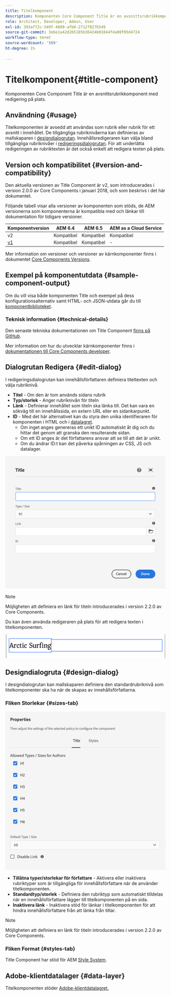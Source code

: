 ```yaml
---
title: Titelkomponent
description: Komponenten Core Component Title är en avsnittsrubrikkomponent med redigering på plats.
role: Architect, Developer, Admin, User
exl-id: 393af72c-549f-4609-afb0-2712f827b549
source-git-commit: 3ebe1a42d265185b36424b01844f4a00f05d4724
workflow-type: tm+mt
source-wordcount: '569'
ht-degree: 1%

---
```


# Titelkomponent{#title-component}

Komponenten Core Component Title är en avsnittsrubrikkomponent med redigering på plats.

## Användning {#usage}

Titelkomponenten är avsedd att användas som rubrik eller rubrik för ett avsnitt i innehållet. De tillgängliga rubriknivåerna kan definieras av mallskaparen i [designdialogrutan](#design-dialog). Innehållsredigeraren kan välja bland tillgängliga rubriknivåer i [redigeringsdialogrutan](#edit-dialog). För att underlätta redigeringen av rubriktexten är det också enkelt att redigera texten på plats.

## Version och kompatibilitet {#version-and-compatibility}

Den aktuella versionen av Title Component är v2, som introducerades i version 2.0.0 av Core Components i januari 2018, och som beskrivs i det här dokumentet.

Följande tabell visar alla versioner av komponenten som stöds, de AEM versionerna som komponenterna är kompatibla med och länkar till dokumentation för tidigare versioner.

| Komponentversion | AEM 6.4 | AEM 6.5 | AEM as a Cloud Service |
|---|---|---|---|
| v2 | Kompatibel | Kompatibel | Kompatibel |
| [v1](v1/title-v1.md) | Kompatibel | Kompatibel | - |

Mer information om versioner och versioner av kärnkomponenter finns i dokumentet [Core Components Versions](/help/versions.md).

## Exempel på komponentutdata {#sample-component-output}

Om du vill visa både komponenten Title och exempel på dess konfigurationsalternativ samt HTML- och JSON-utdata går du till [komponentbiblioteket](https://adobe.com/go/aem_cmp_library_title).

### Teknisk information {#technical-details}

Den senaste tekniska dokumentationen om Title Component [finns på GitHub](https://adobe.com/go/aem_cmp_tech_title_v2).

Mer information om hur du utvecklar kärnkomponenter finns i [dokumentationen till Core Components developer](/help/developing/overview.md).

## Dialogrutan Redigera {#edit-dialog}

I redigeringsdialogrutan kan innehållsförfattaren definiera titeltexten och välja rubriknivå.

* **Titel**  - Om den är tom används sidans rubrik
* **Typ/storlek**  - Anger rubriknivån för titeln
* **Länk**  - Definierar innehållet som titeln ska länka till. Det kan vara en sökväg till en innehållssida, en extern URL eller en sidankarpunkt.
* **ID**  - Med det här alternativet kan du styra den unika identifieraren för komponenten i HTML och i  [datalagret](/help/developing/data-layer/overview.md).
   * Om inget anges genereras ett unikt ID automatiskt åt dig och du hittar det genom att granska den resulterande sidan.
   * Om ett ID anges är det författarens ansvar att se till att det är unikt.
   * Om du ändrar ID:t kan det påverka spårningen av CSS, JS och datalager.

![Redigeringsdialogrutan för titelkomponent](/help/assets/title-edit.png)

>[!NOTE]
>
>Möjligheten att definiera en länk för titeln introducerades i version 2.2.0 av Core Components.

Du kan även använda redigeraren på plats för att redigera texten i titelkomponenten.

![In-place editing of Title Component](/help/assets/title-edit-inline.png)

## Designdialogruta {#design-dialog}

I designdialogrutan kan mallskaparen definiera den standardrubriknivå som titelkomponenter ska ha när de skapas av innehållsförfattarna.

### Fliken Storlekar {#sizes-tab}

![Title Components&#39;&#39;s design dialog](/help/assets/title-design.png)

* **Tillåtna typer/storlekar för författare**  - Aktivera eller inaktivera rubriktyper som är tillgängliga för innehållsförfattare när de använder titelkomponenten.
* **Standardtyp/storlek** - Definiera den rubriktyp som automatiskt tilldelas när en innehållsförfattare lägger till titelkomponenten på en sida.
* **Inaktivera länk** - Inaktivera stöd för länkar i titelkomponenten för att hindra innehållsförfattare från att länka från titlar.

>[!NOTE]
>
>Möjligheten att definiera en länk för titeln introducerades i version 2.2.0 av Core Components.

### Fliken Format {#styles-tab}

Title Component har stöd för AEM [Style System](/help/get-started/authoring.md#component-styling).

## Adobe-klientdatalager {#data-layer}

Titelkomponenten stöder [Adobe-klientdatalagret.](/help/developing/data-layer/overview.md)
